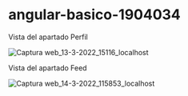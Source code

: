 # angular-basico-1904034

Vista del apartado Perfil

![Captura web_13-3-2022_15116_localhost](https://user-images.githubusercontent.com/62321351/158099638-806ad29d-e9f6-4099-b10a-4775169dad90.jpeg)

Vista del apartado Feed

![Captura web_14-3-2022_115853_localhost](https://user-images.githubusercontent.com/62321351/158233200-e54a7404-2cfe-4d6d-9c65-28362218a987.jpeg)

